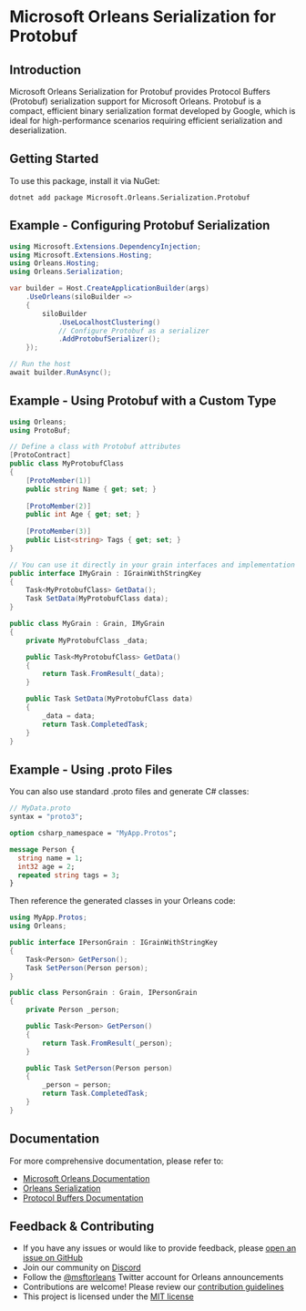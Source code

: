 # Microsoft Orleans Serialization for Protobuf

## Introduction
Microsoft Orleans Serialization for Protobuf provides Protocol Buffers (Protobuf) serialization support for Microsoft Orleans. Protobuf is a compact, efficient binary serialization format developed by Google, which is ideal for high-performance scenarios requiring efficient serialization and deserialization.

## Getting Started
To use this package, install it via NuGet:

```shell
dotnet add package Microsoft.Orleans.Serialization.Protobuf
```

## Example - Configuring Protobuf Serialization
```csharp
using Microsoft.Extensions.DependencyInjection;
using Microsoft.Extensions.Hosting;
using Orleans.Hosting;
using Orleans.Serialization;

var builder = Host.CreateApplicationBuilder(args)
    .UseOrleans(siloBuilder =>
    {
        siloBuilder
            .UseLocalhostClustering()
            // Configure Protobuf as a serializer
            .AddProtobufSerializer();
    });

// Run the host
await builder.RunAsync();
```

## Example - Using Protobuf with a Custom Type
```csharp
using Orleans;
using ProtoBuf;

// Define a class with Protobuf attributes
[ProtoContract]
public class MyProtobufClass
{
    [ProtoMember(1)]
    public string Name { get; set; }
    
    [ProtoMember(2)]
    public int Age { get; set; }
    
    [ProtoMember(3)]
    public List<string> Tags { get; set; }
}

// You can use it directly in your grain interfaces and implementation
public interface IMyGrain : IGrainWithStringKey
{
    Task<MyProtobufClass> GetData();
    Task SetData(MyProtobufClass data);
}

public class MyGrain : Grain, IMyGrain
{
    private MyProtobufClass _data;

    public Task<MyProtobufClass> GetData()
    {
        return Task.FromResult(_data);
    }

    public Task SetData(MyProtobufClass data)
    {
        _data = data;
        return Task.CompletedTask;
    }
}
```

## Example - Using .proto Files
You can also use standard .proto files and generate C# classes:

```proto
// MyData.proto
syntax = "proto3";

option csharp_namespace = "MyApp.Protos";

message Person {
  string name = 1;
  int32 age = 2;
  repeated string tags = 3;
}
```

Then reference the generated classes in your Orleans code:

```csharp
using MyApp.Protos;
using Orleans;

public interface IPersonGrain : IGrainWithStringKey
{
    Task<Person> GetPerson();
    Task SetPerson(Person person);
}

public class PersonGrain : Grain, IPersonGrain
{
    private Person _person;

    public Task<Person> GetPerson()
    {
        return Task.FromResult(_person);
    }

    public Task SetPerson(Person person)
    {
        _person = person;
        return Task.CompletedTask;
    }
}
```

## Documentation
For more comprehensive documentation, please refer to:
- [Microsoft Orleans Documentation](https://learn.microsoft.com/dotnet/orleans/)
- [Orleans Serialization](https://learn.microsoft.com/en-us/dotnet/orleans/host/configuration-guide/serialization)
- [Protocol Buffers Documentation](https://developers.google.com/protocol-buffers/docs/overview)

## Feedback & Contributing
- If you have any issues or would like to provide feedback, please [open an issue on GitHub](https://github.com/dotnet/orleans/issues)
- Join our community on [Discord](https://aka.ms/orleans-discord)
- Follow the [@msftorleans](https://twitter.com/msftorleans) Twitter account for Orleans announcements
- Contributions are welcome! Please review our [contribution guidelines](https://github.com/dotnet/orleans/blob/main/CONTRIBUTING.md)
- This project is licensed under the [MIT license](https://github.com/dotnet/orleans/blob/main/LICENSE)